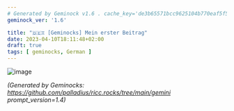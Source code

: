 ```yaml
---
# Generated by Geminock v1.6 . cache_key='de3b65571bcc9625104b770eaf5f542f00fe63f396c52573a11613c58b161f8c-de.yaml'
geminock_ver: '1.6'

title: "🇩🇪♊ [Geminocks] Mein erster Beitrag"
date: 2023-04-10T18:11:48+02:00
draft: true
tags: [ geminocks, German ]
---
```


![image](/gallery/midjourney/PalladiusPacans_a_puffin_who_just_won_an_ironman__all_sweated_a_b92ad63c-71b9-4848-9512-13d6240d1cbe.png)





*(Generated by Geminocks: https://github.com/palladius/ricc.rocks/tree/main/gemini prompt_version=1.4)*